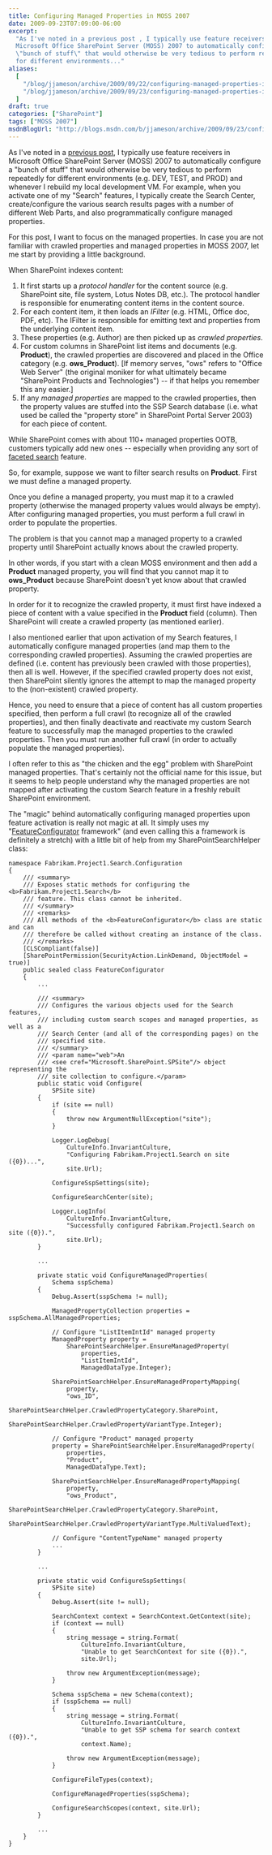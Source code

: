 ```yaml
---
title: Configuring Managed Properties in MOSS 2007
date: 2009-09-23T07:09:00-06:00
excerpt:
  "As I've noted in a previous post , I typically use feature receivers in
  Microsoft Office SharePoint Server (MOSS) 2007 to automatically configure a
  \"bunch of stuff\" that would otherwise be very tedious to perform repeatedly
  for different environments..."
aliases:
  [
    "/blog/jjameson/archive/2009/09/22/configuring-managed-properties-in-moss-2007.aspx",
    "/blog/jjameson/archive/2009/09/23/configuring-managed-properties-in-moss-2007.aspx",
  ]
draft: true
categories: ["SharePoint"]
tags: ["MOSS 2007"]
msdnBlogUrl: "http://blogs.msdn.com/b/jjameson/archive/2009/09/23/configuring-managed-properties-in-moss-2007.aspx"
---
```


As I've noted in a
[previous post](/blog/jjameson/2009/03/31/introducing-the-dr-dada-approach-to-sharepoint-development),
I typically use feature receivers in Microsoft Office SharePoint Server (MOSS)
2007 to automatically configure a "bunch of stuff" that would otherwise be very
tedious to perform repeatedly for different environments (e.g. DEV, TEST, and
PROD) and whenever I rebuild my local development VM. For example, when you
activate one of my "Search" features, I typically create the Search Center,
create/configure the various search results pages with a number of different Web
Parts, and also programmatically configure managed properties.

For this post, I want to focus on the managed properties. In case you are not
familiar with crawled properties and managed properties in MOSS 2007, let me
start by providing a little background.

When SharePoint indexes content:

1. It first starts up a *protocol handler* for the content source (e.g.
   SharePoint site, file system, Lotus Notes DB, etc.). The protocol handler is
   responsible for enumerating content items in the content source.
2. For each content item, it then loads an *IFilter* (e.g. HTML, Office doc,
   PDF, etc). The IFilter is responsible for emitting text and properties from
   the underlying content item.
3. These properties (e.g. Author) are then picked up as *crawled properties*.
4. For custom columns in SharePoint list items and documents (e.g. **Product**),
   the crawled properties are discovered and placed in the Office category (e.g.
   **ows\_Product**). [If memory serves, "ows" refers to "Office Web Server"
   (the original moniker for what ultimately became "SharePoint Products and
   Technologies") -- if that helps you remember this any easier.]
5. If any *managed properties* are mapped to the crawled properties, then the
   property values are stuffed into the SSP Search database (i.e. what used be
   called the "property store" in SharePoint Portal Server 2003) for each piece
   of content.

While SharePoint comes with about 110+ managed properties OOTB, customers
typically add new ones -- especially when providing any sort of
[faceted search](/blog/jjameson/2009/09/18/faceted-search-in-moss-2007-and-the-mssdocprops-issue)
feature.

So, for example, suppose we want to filter search results on **Product**. First
we must define a managed property.

Once you define a managed property, you must map it to a crawled property
(otherwise the managed property values would always be empty). After configuring
managed properties, you must perform a full crawl in order to populate the
properties.

The problem is that you cannot map a managed property to a crawled property
until SharePoint actually knows about the crawled property.

In other words, if you start with a clean MOSS environment and then add a
**Product** managed property, you will find that you cannot map it to
**ows\_Product** because SharePoint doesn't yet know about that crawled
property.

In order for it to recognize the crawled property, it must first have indexed a
piece of content with a value specified in the **Product** field (column). Then
SharePoint will create a crawled property (as mentioned earlier).

I also mentioned earlier that upon activation of my Search features, I
automatically configure managed properties (and map them to the corresponding
crawled properties). Assuming the crawled properties are defined (i.e. content
has previously been crawled with those properties), then all is well. However,
if the specified crawled property does not exist, then SharePoint silently
ignores the attempt to map the managed property to the (non-existent) crawled
property.

Hence, you need to ensure that a piece of content has all custom properties
specified, then perform a full crawl (to recognize all of the crawled
properties), and then finally deactivate and reactivate my custom Search feature
to successfully map the managed properties to the crawled properties. Then you
must run another full crawl (in order to actually populate the managed
properties).

I often refer to this as "the chicken and the egg" problem with SharePoint
managed properties. That's certainly not the official name for this issue, but
it seems to help people understand why the managed properties are not mapped
after activating the custom Search feature in a freshly rebuilt SharePoint
environment.

The "magic" behind automatically configuring managed properties upon feature
activation is really not magic at all. It simply uses my
"[FeatureConfigurator](/blog/jjameson/2007/03/22/what-s-in-a-name-defaultfeaturereceiver-vs-featureconfigurator)
framework" (and even calling this a framework is definitely a stretch) with a
little bit of help from my SharePointSearchHelper class:

```
namespace Fabrikam.Project1.Search.Configuration
{
    /// <summary>
    /// Exposes static methods for configuring the <b>Fabrikam.Project1.Search</b>
    /// feature. This class cannot be inherited.
    /// </summary>
    /// <remarks>
    /// All methods of the <b>FeatureConfigurator</b> class are static and can
    /// therefore be called without creating an instance of the class.
    /// </remarks>
    [CLSCompliant(false)]
    [SharePointPermission(SecurityAction.LinkDemand, ObjectModel = true)]
    public sealed class FeatureConfigurator
    {
        ...

        /// <summary>
        /// Configures the various objects used for the Search features,
        /// including custom search scopes and managed properties, as well as a
        /// Search Center (and all of the corresponding pages) on the
        /// specified site.
        /// </summary>
        /// <param name="web">An
        /// <see cref="Microsoft.SharePoint.SPSite"/> object representing the
        /// site collection to configure.</param>
        public static void Configure(
            SPSite site)
        {
            if (site == null)
            {
                throw new ArgumentNullException("site");
            }

            Logger.LogDebug(
                CultureInfo.InvariantCulture,
                "Configuring Fabrikam.Project1.Search on site ({0})...",
                site.Url);

            ConfigureSspSettings(site);

            ConfigureSearchCenter(site);

            Logger.LogInfo(
                CultureInfo.InvariantCulture,
                "Successfully configured Fabrikam.Project1.Search on site ({0}).",
                site.Url);
        }

        ...

        private static void ConfigureManagedProperties(
            Schema sspSchema)
        {
            Debug.Assert(sspSchema != null);

            ManagedPropertyCollection properties = sspSchema.AllManagedProperties;

            // Configure "ListItemIntId" managed property
            ManagedProperty property =
                SharePointSearchHelper.EnsureManagedProperty(
                    properties,
                    "ListItemIntId",
                    ManagedDataType.Integer);

            SharePointSearchHelper.EnsureManagedPropertyMapping(
                property,
                "ows_ID",
                SharePointSearchHelper.CrawledPropertyCategory.SharePoint,
                SharePointSearchHelper.CrawledPropertyVariantType.Integer);

            // Configure "Product" managed property
            property = SharePointSearchHelper.EnsureManagedProperty(
                properties,
                "Product",
                ManagedDataType.Text);

            SharePointSearchHelper.EnsureManagedPropertyMapping(
                property,
                "ows_Product",
                SharePointSearchHelper.CrawledPropertyCategory.SharePoint,
                SharePointSearchHelper.CrawledPropertyVariantType.MultiValuedText);

            // Configure "ContentTypeName" managed property
            ...
        }

        ...

        private static void ConfigureSspSettings(
            SPSite site)
        {
            Debug.Assert(site != null);

            SearchContext context = SearchContext.GetContext(site);
            if (context == null)
            {
                string message = string.Format(
                    CultureInfo.InvariantCulture,
                    "Unable to get SearchContext for site ({0}).",
                    site.Url);

                throw new ArgumentException(message);
            }

            Schema sspSchema = new Schema(context);
            if (sspSchema == null)
            {
                string message = string.Format(
                    CultureInfo.InvariantCulture,
                    "Unable to get SSP schema for search context ({0}).",
                    context.Name);

                throw new ArgumentException(message);
            }

            ConfigureFileTypes(context);

            ConfigureManagedProperties(sspSchema);

            ConfigureSearchScopes(context, site.Url);
        }

        ...
    }
}
```
